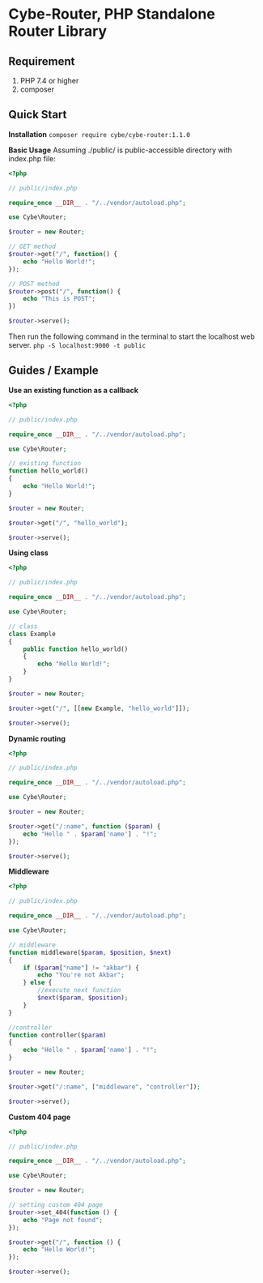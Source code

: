 # Cybe-Router, PHP Standalone Router Library

## Requirement
1. PHP 7.4 or higher
2. composer

## Quick Start

**Installation**
`composer require cybe/cybe-router:1.1.0`

**Basic Usage**
Assuming ./public/ is public-accessible directory with index.php file:
```php
<?php

// public/index.php

require_once __DIR__ . "/../vendor/autoload.php";

use Cybe\Router;

$router = new Router;

// GET method
$router->get("/", function() {
    echo "Hello World!";
});

// POST method
$router->post("/", function() {
    echo "This is POST";
})

$router->serve();
```

Then run the following command in the terminal to start the localhost web server.
`php -S localhost:9000 -t public`

## Guides / Example

**Use an existing function as a callback**
```php
<?php

// public/index.php

require_once __DIR__ . "/../vendor/autoload.php";

use Cybe\Router;

// existing function
function hello_world()
{
    echo "Hello World!";
}

$router = new Router;

$router->get("/", "hello_world");

$router->serve();
```

**Using class**
```php
<?php

// public/index.php

require_once __DIR__ . "/../vendor/autoload.php";

use Cybe\Router;

// class
class Example
{
    public function hello_world()
    {
        echo "Hello World!";
    }
}

$router = new Router;

$router->get("/", [[new Example, "hello_world"]]);

$router->serve();
```

**Dynamic routing**
```php
<?php

// public/index.php

require_once __DIR__ . "/../vendor/autoload.php";

use Cybe\Router;

$router = new Router;

$router->get("/:name", function ($param) {
    echo "Hello " . $param['name'] . "!";
});

$router->serve();
```

**Middleware**
```php
<?php

// public/index.php

require_once __DIR__ . "/../vendor/autoload.php";

use Cybe\Router;

// middleware
function middleware($param, $position, $next)
{
    if ($param["name"] != "akbar") {
        echo "You're not Akbar";
    } else {
        //execute next function
        $next($param, $position);
    }
}

//controller
function controller($param)
{
    echo "Hello " . $param['name'] . "!";
}

$router = new Router;

$router->get("/:name", ["middleware", "controller"]);

$router->serve();
```

**Custom 404 page**
```php
<?php

// public/index.php

require_once __DIR__ . "/../vendor/autoload.php";

use Cybe\Router;

$router = new Router;

// setting custom 404 page
$router->set_404(function () {
    echo "Page not found";
});

$router->get("/", function () {
    echo "Hello World!";
});

$router->serve();
```